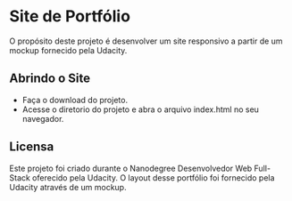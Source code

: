 # Site de Portfólio

O propósito deste projeto é desenvolver um site responsivo a partir de um mockup fornecido pela Udacity.

## Abrindo o Site

* Faça o download do projeto.
* Acesse o diretorio do projeto e abra o arquivo index.html no seu navegador.


## Licensa

Este projeto foi criado durante o Nanodegree Desenvolvedor Web Full-Stack oferecido pela Udacity. O layout desse portfólio foi fornecido pela Udacity através de um mockup.